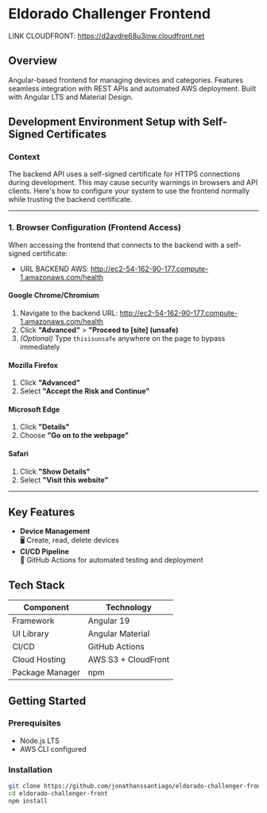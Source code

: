 # Eldorado Challenger Frontend

LINK CLOUDFRONT: https://d2avdre68u3inw.cloudfront.net

## Overview

Angular-based frontend for managing devices and categories. Features seamless integration with REST APIs and automated AWS deployment. Built with Angular LTS and Material Design.

## Development Environment Setup with Self-Signed Certificates

### Context

The backend API uses a self-signed certificate for HTTPS connections during development. This may cause security warnings in browsers and API clients. Here's how to configure your system to use the frontend normally while trusting the backend certificate.

---

### 1. Browser Configuration (Frontend Access)

When accessing the frontend that connects to the backend with a self-signed certificate:

- URL BACKEND AWS: http://ec2-54-162-90-177.compute-1.amazonaws.com/health

#### **Google Chrome/Chromium**

1. Navigate to the backend URL: http://ec2-54-162-90-177.compute-1.amazonaws.com/health
2. Click **"Advanced"** > **"Proceed to [site] (unsafe)**
3. _(Optional)_ Type `thisisunsafe` anywhere on the page to bypass immediately

#### **Mozilla Firefox**

1. Click **"Advanced"**
2. Select **"Accept the Risk and Continue"**

#### **Microsoft Edge**

1. Click **"Details"**
2. Choose **"Go on to the webpage"**

#### **Safari**

1. Click **"Show Details"**
2. Select **"Visit this website"**

---

## Key Features

- **Device Management**  
  🖥️ Create, read, delete devices
- **CI/CD Pipeline**  
  🔄 GitHub Actions for automated testing and deployment

## Tech Stack

| Component       | Technology          |
| --------------- | ------------------- |
| Framework       | Angular 19          |
| UI Library      | Angular Material    |
| CI/CD           | GitHub Actions      |
| Cloud Hosting   | AWS S3 + CloudFront |
| Package Manager | npm                 |

## Getting Started

### Prerequisites

- Node.js LTS
- AWS CLI configured

### Installation

```bash
git clone https://github.com/jonathanssantiago/eldorado-challenger-front
cd eldorado-challenger-front
npm install
```
